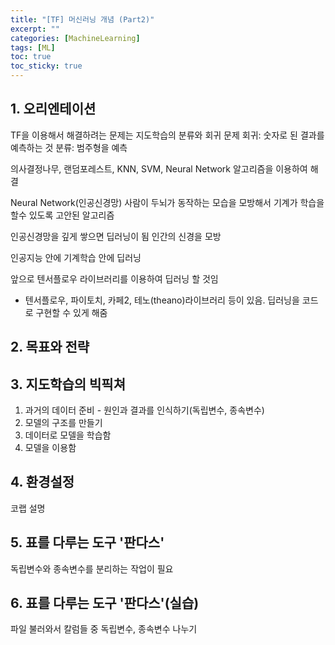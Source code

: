 ```yaml
---
title: "[TF] 머신러닝 개념 (Part2)"
excerpt: ""
categories: [MachineLearning]
tags: [ML]
toc: true
toc_sticky: true
---
```



## 1. 오리엔테이션
TF을 이용해서 해결하려는 문제는 지도학습의 분류와 회귀 문제
회귀: 숫자로 된 결과를 예측하는 것
분류: 범주형을 예측

의사결정나무, 랜덤포레스트, KNN, SVM, Neural Network 알고리즘을 이용하여 해결

Neural Network(인공신경망)
사람이 두뇌가 동작하는 모습을 모방해서 기계가 학습을 할수 있도록 고안된 알고리즘

인공신경망을 깊게 쌓으면 딥러닝이 됨
인간의 신경을 모방

인공지능 안에 기계학습 안에 딥러닝

앞으로 텐서플로우 라이브러리를 이용하여 딥러닝 할 것임
* 텐서플로우, 파이토치, 카페2, 테노(theano)라이브러리 등이 있음. 딥러닝을 코드로 구현할 수 있게 해줌


## 2. 목표와 전략


## 3. 지도학습의 빅픽쳐
1. 과거의 데이터 준비 - 원인과 결과를 인식하기(독립변수, 종속변수)
2. 모델의 구조를 만들기
3. 데이터로 모델을 학습함
4. 모델을 이용함


## 4. 환경설정
코랩 설명


## 5. 표를 다루는 도구 '판다스'
독립변수와 종속변수를 분리하는 작업이 필요


## 6. 표를 다루는 도구 '판다스'(실습)
파일 불러와서 칼럼들 중 독립변수, 종속변수 나누기